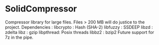 # SolidCompressor
Compressor library for large files. Files > 200 MB will do justice to the project. 
Dependencies : libcrypto : Hash (SHA-2)
               libfuzzy  : SSDEEP
               libzd     : zdelta
               libz      : gzip 
               libpthread: Posix threads
               libbz2    : bzip2
Future support for 7z in the pipe.
